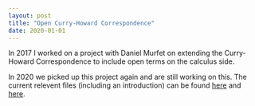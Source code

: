 ```yaml
---
layout: post
title: "Open Curry-Howard Correspondence"
date: 2020-01-01
---
```


In 2017 I worked on a project with Daniel Murfet on extending the Curry-Howard Correspondence to include open terms on the calculus side.

In 2020 we picked up this project again and are still working on this. The current relevent files (including an introduction) can be found <a href = "https://williamtroiani.github.io/pdfs/OpenCurryHowardDan.pdf">here</a> and <a href = "https://williamtroiani.github.io/pdfs/OpenCurryHoward/pdf">here</a>.
